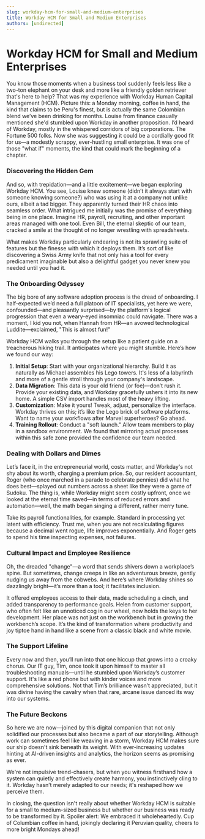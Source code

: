 ```yaml
---
slug: workday-hcm-for-small-and-medium-enterprises
title: Workday HCM for Small and Medium Enterprises
authors: [undirected]
---
```



# Workday HCM for Small and Medium Enterprises

You know those moments when a business tool suddenly feels less like a two-ton elephant on your desk and more like a friendly golden retriever that's here to help? That was my experience with Workday Human Capital Management (HCM). Picture this: a Monday morning, coffee in hand, the kind that claims to be Peru's finest, but is actually the same Colombian blend we’ve been drinking for months. Louise from finance casually mentioned she'd stumbled upon Workday in another proposition. I’d heard of Workday, mostly in the whispered corridors of big corporations. The Fortune 500 folks. Now she was suggesting it could be a cordially good fit for us—a modestly scrappy, ever-hustling small enterprise. It was one of those "what if" moments, the kind that could mark the beginning of a chapter. 

### Discovering the Hidden Gem

And so, with trepidation—and a little excitement—we began exploring Workday HCM. You see, Louise knew someone (didn’t it always start with someone knowing someone?) who was using it at a company not unlike ours, albeit a tad bigger. They apparently turned their HR chaos into seamless order. What intrigued me initially was the promise of everything being in one place. Imagine HR, payroll, recruiting, and other important areas managed with one tool. Even Bill, the eternal skeptic of our team, cracked a smile at the thought of no longer wrestling with spreadsheets.

What makes Workday particularly endearing is not its sprawling suite of features but the finesse with which it deploys them. It’s sort of like discovering a Swiss Army knife that not only has a tool for every predicament imaginable but also a delightful gadget you never knew you needed until you had it.

### The Onboarding Odyssey

The big bore of any software adoption process is the dread of onboarding. I half-expected we’d need a full platoon of IT specialists, yet here we were, confounded—and pleasantly surprised—by the platform's logical progression that even a weary-eyed insomniac could navigate. There was a moment, I kid you not, when Hannah from HR—an avowed technological Luddite—exclaimed, "This is almost fun!"

Workday HCM walks you through the setup like a patient guide on a treacherous hiking trail. It anticipates where you might stumble. Here’s how we found our way: 

1. **Initial Setup**: Start with your organizational hierarchy. Build it as naturally as Michael assembles his Lego towers. It's less of a labyrinth and more of a gentle stroll through your company's landscape.
2. **Data Migration**: This data is your old friend (or foe)—don’t rush it. Provide your existing data, and Workday gracefully ushers it into its new home. A simple CSV import handles most of the heavy lifting.
3. **Customization**: Make it yours! Tweak, adjust, personalize the interface. Workday thrives on this; it’s like the Lego brick of software platforms. Want to name your workflows after Marvel superheroes? Go ahead. 
4. **Training Rollout**: Conduct a "soft launch." Allow team members to play in a sandbox environment. We found that mirroring actual processes within this safe zone provided the confidence our team needed.

### Dealing with Dollars and Dimes

Let’s face it, in the entrepreneurial world, costs matter, and Workday's not shy about its worth, charging a premium price. So, our resident accountant, Roger (who once marched in a parade to celebrate pennies) did what he does best—splayed out numbers across a sheet like they were a game of Sudoku. The thing is, while Workday might seem costly upfront, once we looked at the eternal time saved—in terms of reduced errors and automation—well, the math began singing a different, rather merry tune.

Take its payroll functionalities, for example. Standard in processing yet latent with efficiency. Trust me, when you are not recalculating figures because a decimal went rogue, life improves exponentially. And Roger gets to spend his time inspecting expenses, not failures.

### Cultural Impact and Employee Resilience

Oh, the dreaded "change"—a word that sends shivers down a workplace’s spine. But sometimes, change creeps in like an adventurous breeze, gently nudging us away from the cobwebs. And here’s where Workday shines so dazzlingly bright—it’s more than a tool; it facilitates inclusion. 

It offered employees access to their data, made scheduling a cinch, and added transparency to performance goals. Helen from customer support, who often felt like an unnoticed cog in our wheel, now holds the keys to her development. Her place was not just on the workbench but in growing the workbench’s scope. It’s the kind of transformation where productivity and joy tiptoe hand in hand like a scene from a classic black and white movie.

### The Support Lifeline

Every now and then, you’ll run into that one hiccup that grows into a croaky chorus. Our IT guy, Tim, once took it upon himself to master all troubleshooting manuals—until he stumbled upon Workday’s customer support. It's like a red phone but with kinder voices and more comprehensive solutions. Not that Tim’s brilliance wasn’t appreciated, but it was divine having the cavalry when that rare, arcane issue danced its way into our systems.

### The Future Beckons

So here we are now—joined by this digital companion that not only solidified our processes but also became a part of our storytelling. Although work can sometimes feel like weaving in a storm, Workday HCM makes sure our ship doesn't sink beneath its weight. With ever-increasing updates hinting at AI-driven insights and analytics, the horizon seems as promising as ever.

We're not impulsive trend-chasers, but when you witness firsthand how a system can quietly and effectively create harmony, you instinctively cling to it. Workday hasn’t merely adapted to our needs; it's reshaped how we perceive them.

In closing, the question isn't really about whether Workday HCM is suitable for a small to medium-sized business but whether our business was ready to be transformed by it. Spoiler alert: We embraced it wholeheartedly. Cup of Columbian coffee in hand, jokingly declaring it Peruvian quality, cheers to more bright Mondays ahead!